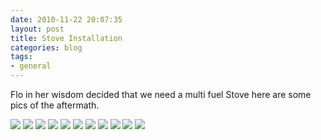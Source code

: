 ```yaml
---
date: 2010-11-22 20:07:35
layout: post
title: Stove Installation
categories: blog 
tags:
- general
---
```


Flo in her wisdom decided that we need a multi fuel Stove here are some pics of the aftermath.


![](/images/2010/img_0427.jpg)
![](/images/2010/img_0429.jpg)
![](/images/2010/img_0273.jpg)
![](/images/2010/img_0276.jpg)
![](/images/2010/img_0285.jpg)
![](/images/2010/img_0288.jpg)
![](/images/2010/img_0438.jpg)
![](/images/2010/img_0443.jpg)
![](/images/2010/img_0459.jpg)
![](/images/2010/img_0531.jpg)
![](/images/2010/img_0535.jpg)

